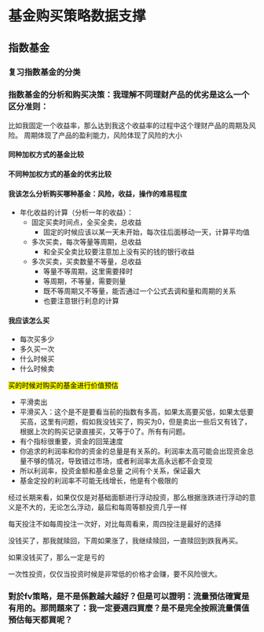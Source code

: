 # 基金购买策略数据支撑
## 指数基金
### 复习指数基金的分类
### 指数基金的分析和购买决策：我理解不同理财产品的优劣是这么一个区分准则：
比如我固定一个收益率，那么达到我这个收益率的过程中这个理财产品的周期及风险。
周期体现了产品的盈利能力，风险体现了风险的大小
#### 同种加权方式的基金比较
#### 不同种加权方式的基金的优劣比较
#### 我该怎么分析购买哪种基金：风险，收益，操作的难易程度
- 年化收益的计算（分析一年的收益）：
    - 固定买卖时间点，全买全卖，总收益
        - 固定的时候应该以某一天未开始，每次往后面移动一天，计算平均值
    - 多次买卖，每次等量等周期，总收益
        - 和全买全卖比较要注意加上没有买的钱的银行收益
    - 多次买卖，买卖数量不等量，总收益
        - 等量不等周期，这里需要择时
        - 等周期，不等量，需要则量
        - 既不等周期又不等量，能否通过一个公式去调和量和周期的关系
        - 也要注意银行利息的计算
#### 我应该怎么买
- 每次买多少
- 多久买一次
- 什么时候买
- 什么时候卖

<mark>买的时候对购买的基金进行价值预估</mark>


- 平滑卖出
- 平滑买入：这个是不是要看当前的指数有多高，如果太高要买低，如果太低要买高，这里有问题，假如我没钱买了，购买为0，但是卖出一些后又有钱了，根据上次的购买记录直接买，又等于0了。所有有问题。
- 有个指标很重要，资金的回笼速度
- 你追求的利润率和你的资金的总量是有关系的。利润率太高可能会出现资金总量不够的情况，导致错过市场，或者利润率太高永远都不会变现
- 所以利润率，投资金额和基金总量 之间有个关系，保证最大
- 基金定投的利润率不可能无线增长，他是有个极限的


经过长期来看，如果仅仅是对基础面额进行浮动投资，那么根据涨跌进行浮动的意义是不大的，无论怎么浮动，最后和每周等额投资几乎一样

每天投注不如每周投注一次好，对比每周看来，周四投注是最好的选择

没钱买了，那我就赎回，下周如果涨了，我继续赎回，一直赎回到跌我再买。

如果没钱买了，那么一定是亏的


一次性投资，仅仅当投资时候是非常低的价格才会赚，要不风险很大。


### 對於fv策略，是不是係數越大越好？但是可以證明：流量預估確實是有用的。那問題來了：我一定要週四買麼？是不是完全按照流量價值預估每天都買呢？